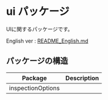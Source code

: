 # ui パッケージ

UIに関するパッケージです。

English ver : [README_English.md](README_English.md)

## パッケージの構造

|Package|Description|
|---|---|
|inspectionOptions||
